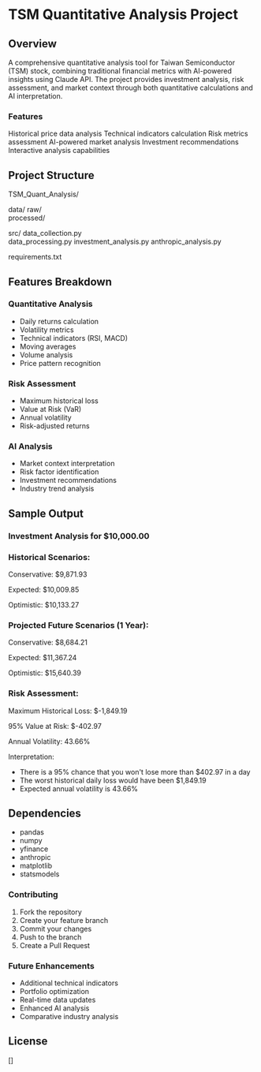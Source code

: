 # TSM Quantitative Analysis Project 

## Overview
A comprehensive quantitative analysis tool for Taiwan Semiconductor (TSM) stock, combining traditional financial metrics with AI-powered insights using Claude API. The project provides investment analysis, risk assessment, and market context through both quantitative calculations and AI interpretation.

### Features
Historical price data analysis
Technical indicators calculation
Risk metrics assessment
AI-powered market analysis
Investment recommendations
Interactive analysis capabilities

## Project Structure

TSM_Quant_Analysis/

 data/
   raw/            
   processed/        

src/
 data_collection.py  
 data_processing.py
 investment_analysis.py
 anthropic_analysis.py

requirements.txt

## Features Breakdown
### Quantitative Analysis
- Daily returns calculation
- Volatility metrics
- Technical indicators (RSI, MACD)
- Moving averages
- Volume analysis
- Price pattern recognition
### Risk Assessment
- Maximum historical loss
- Value at Risk (VaR)
- Annual volatility
- Risk-adjusted returns
### AI Analysis
- Market context interpretation
- Risk factor identification
- Investment recommendations
- Industry trend analysis

## Sample Output

### Investment Analysis for $10,000.00

### Historical Scenarios:
Conservative: $9,871.93

Expected: $10,009.85

Optimistic: $10,133.27

### Projected Future Scenarios (1 Year):

Conservative: $8,684.21

Expected: $11,367.24

Optimistic: $15,640.39

### Risk Assessment:

Maximum Historical Loss: $-1,849.19

95% Value at Risk: $-402.97

Annual Volatility: 43.66%

Interpretation:
- There is a 95% chance that you won't lose more than $402.97 in a day
- The worst historical daily loss would have been $1,849.19
- Expected annual volatility is 43.66%

## Dependencies
- pandas
- numpy
- yfinance
- anthropic
- matplotlib
- statsmodels
  
### Contributing
1. Fork the repository
2. Create your feature branch
3. Commit your changes
4. Push to the branch
5. Create a Pull Request
   
### Future Enhancements
- Additional technical indicators
- Portfolio optimization
- Real-time data updates
- Enhanced AI analysis
- Comparative industry analysis
## License
[]
